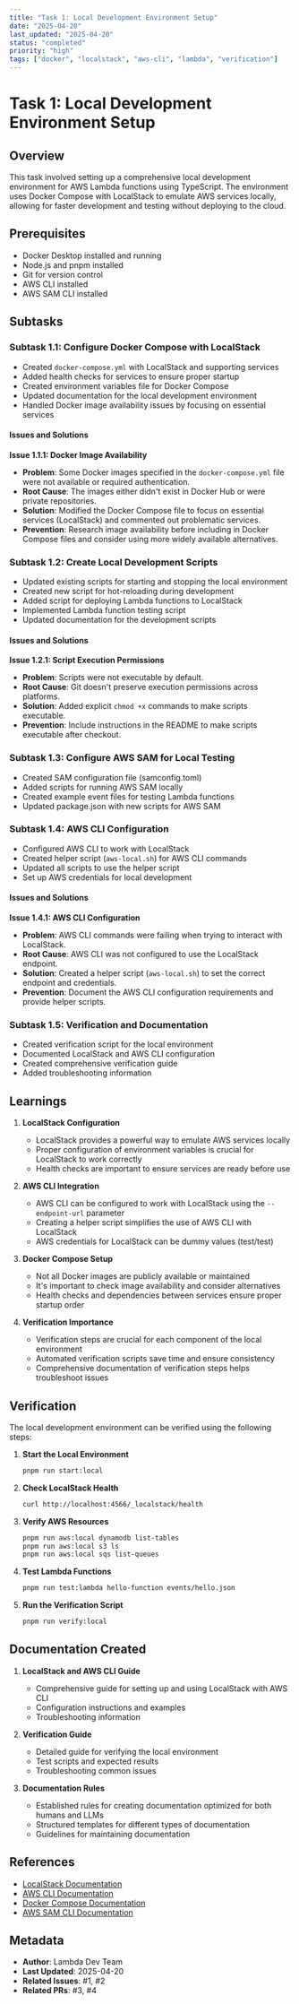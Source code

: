 ```yaml
---
title: "Task 1: Local Development Environment Setup"
date: "2025-04-20"
last_updated: "2025-04-20"
status: "completed"
priority: "high"
tags: ["docker", "localstack", "aws-cli", "lambda", "verification"]
---
```


# Task 1: Local Development Environment Setup

## Overview

This task involved setting up a comprehensive local development environment for AWS Lambda functions using TypeScript. The environment uses Docker Compose with LocalStack to emulate AWS services locally, allowing for faster development and testing without deploying to the cloud.

## Prerequisites

- Docker Desktop installed and running
- Node.js and pnpm installed
- Git for version control
- AWS CLI installed
- AWS SAM CLI installed

## Subtasks

### Subtask 1.1: Configure Docker Compose with LocalStack

- Created `docker-compose.yml` with LocalStack and supporting services
- Added health checks for services to ensure proper startup
- Created environment variables file for Docker Compose
- Updated documentation for the local development environment
- Handled Docker image availability issues by focusing on essential services

#### Issues and Solutions

**Issue 1.1.1: Docker Image Availability**
- **Problem**: Some Docker images specified in the `docker-compose.yml` file were not available or required authentication.
- **Root Cause**: The images either didn't exist in Docker Hub or were private repositories.
- **Solution**: Modified the Docker Compose file to focus on essential services (LocalStack) and commented out problematic services.
- **Prevention**: Research image availability before including in Docker Compose files and consider using more widely available alternatives.

### Subtask 1.2: Create Local Development Scripts

- Updated existing scripts for starting and stopping the local environment
- Created new script for hot-reloading during development
- Added script for deploying Lambda functions to LocalStack
- Implemented Lambda function testing script
- Updated documentation for the development scripts

#### Issues and Solutions

**Issue 1.2.1: Script Execution Permissions**
- **Problem**: Scripts were not executable by default.
- **Root Cause**: Git doesn't preserve execution permissions across platforms.
- **Solution**: Added explicit `chmod +x` commands to make scripts executable.
- **Prevention**: Include instructions in the README to make scripts executable after checkout.

### Subtask 1.3: Configure AWS SAM for Local Testing

- Created SAM configuration file (samconfig.toml)
- Added scripts for running AWS SAM locally
- Created example event files for testing Lambda functions
- Updated package.json with new scripts for AWS SAM

### Subtask 1.4: AWS CLI Configuration

- Configured AWS CLI to work with LocalStack
- Created helper script (`aws-local.sh`) for AWS CLI commands
- Updated all scripts to use the helper script
- Set up AWS credentials for local development

#### Issues and Solutions

**Issue 1.4.1: AWS CLI Configuration**
- **Problem**: AWS CLI commands were failing when trying to interact with LocalStack.
- **Root Cause**: AWS CLI was not configured to use the LocalStack endpoint.
- **Solution**: Created a helper script (`aws-local.sh`) to set the correct endpoint and credentials.
- **Prevention**: Document the AWS CLI configuration requirements and provide helper scripts.

### Subtask 1.5: Verification and Documentation

- Created verification script for the local environment
- Documented LocalStack and AWS CLI configuration
- Created comprehensive verification guide
- Added troubleshooting information

## Learnings

1. **LocalStack Configuration**
   - LocalStack provides a powerful way to emulate AWS services locally
   - Proper configuration of environment variables is crucial for LocalStack to work correctly
   - Health checks are important to ensure services are ready before use

2. **AWS CLI Integration**
   - AWS CLI can be configured to work with LocalStack using the `--endpoint-url` parameter
   - Creating a helper script simplifies the use of AWS CLI with LocalStack
   - AWS credentials for LocalStack can be dummy values (test/test)

3. **Docker Compose Setup**
   - Not all Docker images are publicly available or maintained
   - It's important to check image availability and consider alternatives
   - Health checks and dependencies between services ensure proper startup order

4. **Verification Importance**
   - Verification steps are crucial for each component of the local environment
   - Automated verification scripts save time and ensure consistency
   - Comprehensive documentation of verification steps helps troubleshoot issues

## Verification

The local development environment can be verified using the following steps:

1. **Start the Local Environment**
   ```bash
   pnpm run start:local
   ```

2. **Check LocalStack Health**
   ```bash
   curl http://localhost:4566/_localstack/health
   ```

3. **Verify AWS Resources**
   ```bash
   pnpm run aws:local dynamodb list-tables
   pnpm run aws:local s3 ls
   pnpm run aws:local sqs list-queues
   ```

4. **Test Lambda Functions**
   ```bash
   pnpm run test:lambda hello-function events/hello.json
   ```

5. **Run the Verification Script**
   ```bash
   pnpm run verify:local
   ```

## Documentation Created

1. **LocalStack and AWS CLI Guide**
   - Comprehensive guide for setting up and using LocalStack with AWS CLI
   - Configuration instructions and examples
   - Troubleshooting information

2. **Verification Guide**
   - Detailed guide for verifying the local environment
   - Test scripts and expected results
   - Troubleshooting common issues

3. **Documentation Rules**
   - Established rules for creating documentation optimized for both humans and LLMs
   - Structured templates for different types of documentation
   - Guidelines for maintaining documentation

## References

- [LocalStack Documentation](https://docs.localstack.cloud/)
- [AWS CLI Documentation](https://awscli.amazonaws.com/v2/documentation/api/latest/index.html)
- [Docker Compose Documentation](https://docs.docker.com/compose/)
- [AWS SAM CLI Documentation](https://docs.aws.amazon.com/serverless-application-model/latest/developerguide/serverless-sam-cli-command-reference.html)

## Metadata
- **Author**: Lambda Dev Team
- **Last Updated**: 2025-04-20
- **Related Issues**: #1, #2
- **Related PRs**: #3, #4
